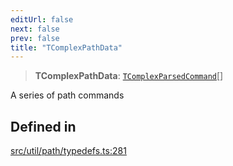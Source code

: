 ```yaml
---
editUrl: false
next: false
prev: false
title: "TComplexPathData"
---
```


> **TComplexPathData**: [`TComplexParsedCommand`](/api/namespaces/util/type-aliases/tcomplexparsedcommand/)[]

A series of path commands

## Defined in

[src/util/path/typedefs.ts:281](https://github.com/fabricjs/fabric.js/blob/c093e29e73123dafcfa091ff4d5e04e690bb796e/src/util/path/typedefs.ts#L281)

